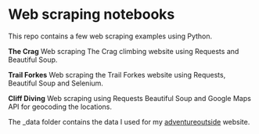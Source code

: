 # Web scraping notebooks

This repo contains a few web scraping examples using Python.

**The Crag**
Web scraping The Crag climbing website using Requests and Beautiful Soup.

**Trail Forkes**
Web scraping the Trail Forkes website using Requests, Beautiful Soup and Selenium.

**Cliff Diving**
Web scraping using Requests Beautiful Soup and Google Maps API for geocoding the locations.

The _data folder contains the data I used for my [adventureoutside](adventureoutside.com.au) website.